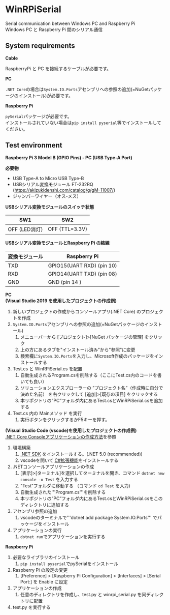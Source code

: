 # WinRPiSerial
Serial communication between Windows PC and Raspberry Pi  
Windows PC と Raspberry Pi 間のシリアル通信

System requirements
-------------------
**Cable**

RaspberryPi と PC を接続するケーブルが必要です。


**PC**

 ```.NET Core```の場合は```System.IO.Ports```アセンブリへの参照の追加(=NuGetパッケージのインストール)が必要です。

**Raspberry Pi**

 ```pySerial```パッケージが必要です。  
 インストールされていない場合は```pip install pyserial```等でインストールしてください。



Test environment
-------------------
**Raspberry Pi 3 Model B (GPIO Pins) - PC (USB Type-A Port)**

**必要物**
- USB Type-A to Micro USB Type-B
- USBシリアル変換モジュール FT-232RQ (https://akizukidenshi.com/catalog/g/gM-11007/)
- ジャンパーワイヤー（オス-メス）

**USBシリアル変換モジュールのスイッチ状態**

| SW1 | SW2 |
| --- | --- |
| OFF (LED消灯) | OFF (TTL=3.3V) |

**USBシリアル変換モジュールとRaspberry Pi の結線**

| 変換モジュール | Raspberry Pi |
| --- | --- |
| TXD | GPIO15(UART RXD) (pin 10) |
| RXD | GPIO14(UART TXD) (pin 08) |
| GND | GND (pin 14 ) |
  
  
**PC**  
**(Visual Studio 2019 を使用したプロジェクトの作成例)**
1. 新しいプロジェクトの作成からコンソールアプリ(.NET Core) のプロジェクトを作成  
1. ```System.IO.Ports```アセンブリへの参照の追加(=NuGetパッケージのインストール)  
    1. メニューバーから [プロジェクト]>[NuGet パッケージの管理] をクリック  
    1. 上の方にあるタブを"インストール済み"から"参照"に変更  
    1. 検索欄に```System.IO.Ports```を入力し、Microsoft作成のパッケージをインストールする  
1. Test.cs と WinRPiSerial.cs を配置  
    1. 自動生成されるProgram.csを削除する（ここにTest.cs内のコードを書いても良い）  
    1. ソリューションエクスプローラーの ”プロジェクト名”（作成時に自分で決めた名前） を右クリックして [追加]>[既存の項目] をクリックする  
    1. 本リポジトリの”PC”フォルダ内にあるTest.csとWinRPiSerial.csを追加する  
1. Test.cs 内の Mainメソッド を実行  
    1. 実行ボタンをクリックするかF5キーを押す。  

**(Visual Studio Code (vscode)を使用したプロジェクトの作成例)**  
[.NET Core Consoleアプリケーションの作成方法](https://docs.microsoft.com/ja-jp/dotnet/core/tutorials/with-visual-studio-code)を参照  
1. 環境構築  
    1. [.NET SDK](https://dotnet.microsoft.com/download) をインストールする。(.NET 5.0 (recommended))  
    1. vscodeを開いて [C#拡張機能](https://marketplace.visualstudio.com/items?itemName=ms-dotnettools.csharp)をインストールする  
1. .NETコンソールアプリケーションの作成  
    1. [表示]>[ターミナル]を選択してターミナルを開き、コマンド ```dotnet new console -o Test``` を入力する  
    1. "Test"フォルダに移動する （コマンド ```cd Test``` を入力)  
    1. 自動生成された'''Program.cs'''を削除する
    1. 本リポジトリの”PC”フォルダ内にあるTest.csとWinRPiSerial.csをこのディレクトリに追加する  
1. アセンブリ参照の追加  
    1. vscodeのターミナルで'''dotnet add package System.IO.Ports''' でパッケージをインストール  
1. アプリケーションの実行  
    1. ```dotnet run```でアプリケーションを実行する
  
  
**Raspberry Pi**  
1. 必要なライブラリのインストール  
    1. ```pip install pyserial```でpySerialをインストール  
1. Raspberry Pi の設定の変更  
    1. [Preference] > [Raspberry Pi Configuration] > [Interfaces] > [Serial Port:] を Enable に設定  
1. アプリケーションの作成  
    1. 任意のディレクトリを作成し、test.py と winrpi_serial.py を同ディレクトリに配置  
1. test.py を実行する  
